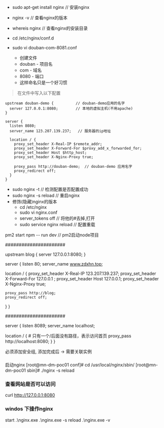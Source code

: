 + sudo apt-get install nginx // 安装nginx
+ nginx -v // 查看nginx的版本
+ whereis nginx // 查看nginx的安装目录


+ cd /etc/nginx/conf.d
+ sudo vi douban-com-8081.conf 
	+ 创建文件
	+ douban - 项目名
	+ com - 域名
	+ 8080 - 端口
	+ 这样命名只是一个好习惯

> 在文件中写入以下配置

```
upstream douban-demo { 			// douban-demo应用的名字
  server 127.0.0.1:8080;		// 本地的虚拟主机(不用apache)
}

server {
  listen 8080;
  server_name 123.207.139.237;   // 服务器的ip地址

  location / {
    proxy_set_header X-Real-IP $remote_addr;
    proxy_set_header X-Forward-For $proxy_add_x_forwarded_for;
    proxy_set_header Host $http_host;
    proxy_set_header X-Nginx-Proxy true;

    proxy_pass http://douban-demo;	// douban-demo 应用名字
    proxy_redirect off;
  }
}

```

+ sudo nginx -t  // 检测配置是否配置成功
+ sudo nginx -s reload  // 重启nginx
+ 修饰(隐藏)nginx的版本
	+ cd /etc/nginx
	+ sudo vi nginx.conf
	+ server_tokens off  // 将他的#去掉,打开
	+ sudo service nginx reload  // 配置重载


pm2 start npm -- run dev   // pm2启动node项目


######################

upstream blog {
  server 127.0.0.1:8080;
}

server {
  listen 80;
  server_name www.zdxhn.top;

  location / {
    proxy_set_header X-Real-IP 123.207.139.237;
    proxy_set_header X-Forward-For 127.0.0.1 ;
    proxy_set_header Host 127.0.0.1;
    proxy_set_header X-Nginx-Proxy true;

    proxy_pass http://blog;
    proxy_redirect off;
  }
}


######################


server {
  listen   8089;
  server_name localhost;

  location / {  # 只有一个/后面没有路径，表示访问首页
    proxy_pass http://localhost:8080;
  }
}


必须添加安全组, 添加完成后 -> 需要关联实例


###

启动nginx
[root@mn-dm-poc01 conf]# cd /usr/local/nginx/sbin/
[root@mn-dm-poc01 sbin]# ./nginx -s reload


### 查看网站是否可以访问

curl http://127.0.0.1:8080


### windos 下操作nginx

start .\nginx.exe
.\nginx.exe -s reload
.\nginx.exe -v
